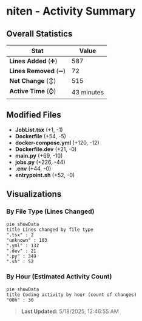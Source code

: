 # niten - Activity Summary 

## Overall Statistics

| Stat                   | Value                                                             |
| ---------------------- | ----------------------------------------------------------------- |
| **Lines Added** (➕)   | 587                                          |
| **Lines Removed** (➖) | 72                                        |
| **Net Change** (↕)    | 515                |
| **Active Time** (⌚)   | 43 minutes |


## Modified Files
- **JobList.tsx** (+1, -1)
- **Dockerfile** (+54, -5)
- **docker-compose.yml** (+120, -12)
- **Dockerfile.dev** (+21, -0)
- **main.py** (+69, -10)
- **jobs.py** (+226, -44)
- **.env** (+44, -0)
- **entrypoint.sh** (+52, -0)

## Visualizations

### By File Type (Lines Changed)

```mermaid
pie showData
title Lines changed by file type
".tsx" : 2
"unknown" : 103
".yml" : 132
".dev" : 21
".py" : 349
".sh" : 52
```

### By Hour (Estimated Activity Count)

```mermaid
pie showData
title Coding activity by hour (count of changes)
"00h" : 30
```


> **Last Updated:** 5/18/2025, 12:46:55 AM